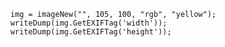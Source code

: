 ```luceescript+trycf
	img = imageNew("", 105, 100, "rgb", "yellow");
	writeDump(img.GetEXIFTag('width'));
	writeDump(img.GetEXIFTag('height'));
```